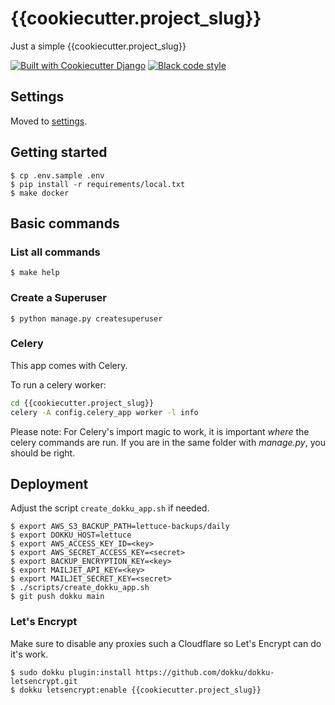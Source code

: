 # {{cookiecutter.project_slug}}

Just a simple {{cookiecutter.project_slug}}

[![Built with Cookiecutter Django](https://img.shields.io/badge/built%20with-Cookiecutter%20Django-ff69b4.svg?logo=cookiecutter)](https://github.com/cookiecutter/cookiecutter-django/)
[![Black code style](https://img.shields.io/badge/code%20style-black-000000.svg)](https://github.com/ambv/black)

## Settings

Moved to [settings](http://cookiecutter-django.readthedocs.io/en/latest/settings.html).

## Getting started

    $ cp .env.sample .env
    $ pip install -r requirements/local.txt
    $ make docker

## Basic commands

### List all commands

    $ make help

### Create a Superuser

    $ python manage.py createsuperuser

### Celery

This app comes with Celery.

To run a celery worker:

``` bash
cd {{cookiecutter.project_slug}}
celery -A config.celery_app worker -l info
```

Please note: For Celery's import magic to work, it is important *where* the celery commands are run. If you are in the same folder with *manage.py*, you should be right.

## Deployment

Adjust the script `create_dokku_app.sh` if needed.

    $ export AWS_S3_BACKUP_PATH=lettuce-backups/daily
    $ export DOKKU_HOST=lettuce
    $ export AWS_ACCESS_KEY_ID=<key>
    $ export AWS_SECRET_ACCESS_KEY=<secret>
    $ export BACKUP_ENCRYPTION_KEY=<key>
    $ export MAILJET_API_KEY=<key>
    $ export MAILJET_SECRET_KEY=<secret>
    $ ./scripts/create_dokku_app.sh
    $ git push dokku main

### Let's Encrypt

Make sure to disable any proxies such a Cloudflare so Let's Encrypt can do it's work.

    $ sudo dokku plugin:install https://github.com/dokku/dokku-letsencrypt.git
    $ dokku letsencrypt:enable {{cookiecutter.project_slug}}
